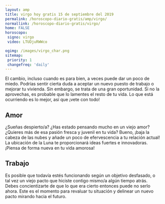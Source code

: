 ```yaml
---
layout: amp
title: virgo hoy gratis 15 de septiembre del 2019 
permalink: /horoscopo-diario-gratis/amp/virgo/
normallink: /horoscopo-diario-gratis/virgo/
home: FALSE
horoscopo:
 signo: virgo
 video: LTUDjuRWWco

ogimg: /images/virgo_char.png
sitemap:
 priority: 1
 changefreq: 'daily'
---
```



El cambio, incluso cuando es para bien, a veces puede dar un poco de miedo. Podrías sentir cierta duda a aceptar un nuevo puesto de trabajo o mejorar tu vivienda. Sin embargo, se trata de una gran oportunidad. Si no la aprovechas, es probable que lo lamentes el resto de tu vida. Lo que está ocurriendo es lo mejor, así que ¡vete con todo!

## Amor

¿Sueñas despierto/a? ¿Has estado pensando mucho en un viejo amor? ¿Quieres más de esa pasión fresca y juvenil en tu vida? Bueno, ¡baja la cabeza de las nubes y añade un poco de efervescencia a tu relación actual! La ubicación de la Luna te proporcionará ideas fuertes e innovadoras. ¡Piensa de forma nueva en tu vida amorosa!

## Trabajo

Es posible que todavía estés funcionando según un objetivo desfasado, o tal vez un viejo pacto que hiciste contigo mismo/a algún tiempo atrás. Debes concientizarte de que lo que era cierto entonces puede no serlo ahora. Este es el momento para revaluar tu situación y delinear un nuevo pacto mirando hacia el futuro.